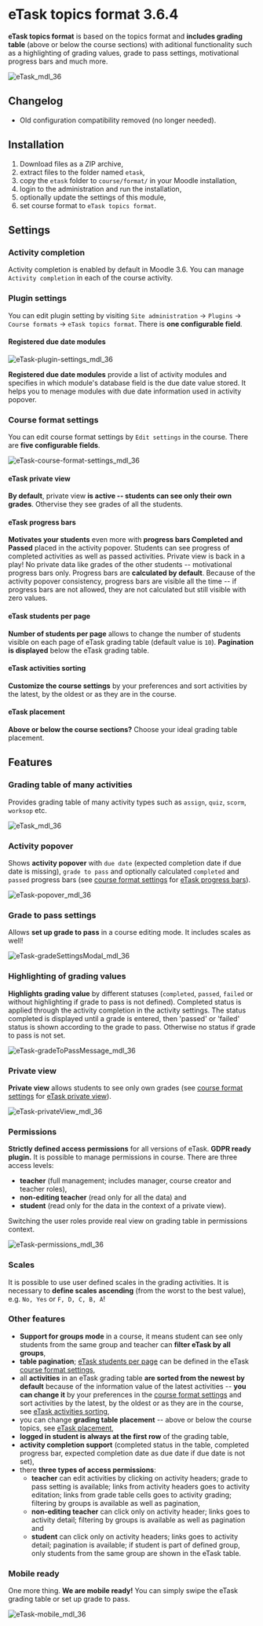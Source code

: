 # eTask topics format 3.6.4

**eTask topics format** is based on the topics format and **includes grading table** (above or below the course sections) with aditional functionality such as a highlighting of grading values, grade to pass settings, motivational progress bars and much more.

![eTask_mdl_36](https://bitbucket.org/repo/obeE8n/images/829736702-eTask_mdl_36.png)

## Changelog

- Old configuration compatibility removed (no longer needed).

## Installation

1. Download files as a ZIP archive,
2. extract files to the folder named `etask`,
3. copy the `etask` folder to `course/format/` in your Moodle installation,
4. login to the administration and run the installation,
5. optionally update the settings of this module,
6. set course format to `eTask topics format`.

## Settings

### Activity completion

Activity completion is enabled by default in Moodle 3.6. You can manage `Activity completion` in each of the course activity.

### Plugin settings

You can edit plugin setting by visiting `Site administration` -> `Plugins` -> `Course formats` -> `eTask topics format`. There is **one configurable field**.

#### Registered due date modules

![eTask-plugin-settings_mdl_36](https://bitbucket.org/repo/obeE8n/images/3581889433-eTask-pluginSettings_mdl_36.png)

**Registered due date modules** provide a list of activity modules and specifies in which module's database field is the due date value stored. It helps you to menage modules with due date information used in activity popover.

### Course format settings

You can edit course format settings by `Edit settings` in the course. There are **five configurable fields**.

![eTask-course-format-settings_mdl_36](https://bitbucket.org/repo/obeE8n/images/910644360-etask-course-format-settings.png)

#### eTask private view

**By default**, private view **is active -- students can see only their own grades**. Othervise they see grades of all the students.

#### eTask progress bars 

**Motivates your students** even more with **progress bars Completed and Passed** placed in the activity popover. Students can see progress of completed activities as well as passed activities. Private view is back in a play! No private data like grades of the other students -- motivational progress bars only. Progress bars are **calculated by default**. Because of the activity popover consistency, progress bars are visible all the time -- if progress bars are not allowed, they are not calculated but still visible with zero values.

#### eTask students per page

**Number of students per page** allows to change the number of students visible on each page of eTask grading table (default value is `10`). **Pagination is displayed** below the eTask grading table.

#### eTask activities sorting

**Customize the course settings** by your preferences and sort activities by the latest, by the oldest or as they are in the course.

#### eTask placement

**Above or below the course sections?** Choose your ideal grading table placement.

## Features

### Grading table of many activities

Provides grading table of many activity types such as `assign`, `quiz`, `scorm`, `worksop` etc.

![eTask_mdl_36](https://bitbucket.org/repo/obeE8n/images/829736702-eTask_mdl_36.png)

### Activity popover

Shows **activity popover** with `due date` (expected completion date if due date is missing), `grade to pass` and optionally calculated `completed` and `passed` progress bars (see [course format settings](#markdown-header-course-format-settings) for [eTask progress bars](#markdown-header-etask-progress-bars)).

![eTask-popover_mdl_36](https://bitbucket.org/repo/obeE8n/images/3020990510-eTask-popover_mdl_362.png)

### Grade to pass settings

Allows **set up grade to pass** in a course editing mode. It includes scales as well!

![eTask-gradeSettingsModal_mdl_36](https://bitbucket.org/repo/obeE8n/images/3212550979-eTask-gradeSettingsModal_mdl_36.png)

### Highlighting of grading values

**Highlights grading value** by different statuses (`completed`, `passed`, `failed` or without highlighting if grade to pass is not defined). Completed status is applied through the activity completion in the activity settings. The status completed is displayed until a grade is entered, then 'passed' or 'failed' status is shown according to the grade to pass. Otherwise no status if grade to pass is not set.

![eTask-gradeToPassMessage_mdl_36](https://bitbucket.org/repo/obeE8n/images/2349476036-eTask-gradeToPassMessage_mdl_36.png)

### Private view

**Private view** allows students to see only own grades (see [course format settings](#markdown-header-course-format-settings) for [eTask private view](#markdown-header-etask-private-view)).

![eTask-privateView_mdl_36](https://bitbucket.org/repo/obeE8n/images/190471794-eTask-privateView_mdl_36.png)

### Permissions

**Strictly defined access permissions** for all versions of eTask. **GDPR ready plugin.** It is possible to manage permissions in course. There are three access levels:

- **teacher** (full management; includes manager, course creator and teacher roles),
- **non-editing teacher** (read only for all the data) and
- **student** (read only for the data in the context of a private view).

Switching the user roles provide real view on grading table in permissions context.

![eTask-permissions_mdl_36](https://bitbucket.org/repo/obeE8n/images/1154170442-eTask-permissions_mdl_36.png)

### Scales

It is possible to use user defined scales in the grading activities. It is necessary to **define scales ascending** (from the worst to the best value), e.g. `No, Yes` or `F, D, C, B, A`!

### Other features

- **Support for groups mode** in a course, it means student can see only students from the same group and teacher can **filter eTask by all groups**,
- **table pagination**; [eTask students per page](#markdown-header-etask-students-per-page) can be defined in the eTask [course format settings](#markdown-header-course-format-settings),
- all **activities** in an eTask grading table **are sorted from the newest by default** because of the information value of the latest activities -- **you can change it** by your preferences in the [course format settings](#markdown-header-course-format-settings) and sort activities by the latest, by the oldest or as they are in the course, see [eTask activities sorting](#markdown-header-etask-activities-sorting),
- you can change **grading table placement** -- above or below the course topics, see [eTask placement](#markdown-header-etask-placement),
- **logged in student is always at the first row** of the grading table,
- **activity completion support** (completed status in the table, completed progress bar, expected completion date as due date if due date is not set),
- there **three types of access permissions**:
    - **teacher** can edit activities by clicking on activity headers; grade to pass setting is available; links from activity headers goes to activity editation; links from grade table cells goes to activity grading; filtering by groups is available as well as pagination,
    - **non-editing teacher** can click only on activity header; links goes to activity detail; filtering by groups is available as well as pagination and
    - **student** can click only on activity headers; links goes to activity detail; pagination is available; if student is part of defined group, only students from the same group are shown in the eTask table.

### Mobile ready

One more thing. **We are mobile ready!** You can simply swipe the eTask grading table or set up grade to pass.

![eTask-mobile_mdl_36](https://bitbucket.org/repo/obeE8n/images/1893259122-eTask-mobile_mdl_36.png)
